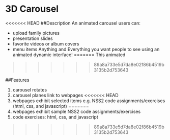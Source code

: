 3D Carousel
===========

<<<<<<< HEAD
##Description
An animated carousel users can:
- upload family pictures
- presentation slides
- favorite videos or album covers
- menu items
Anything and Everything you want people to see using an animated dynamic interface!
=======
This animated 

>>>>>>> 89a8a733e5d7da8e02f86b4519b3135b2d753643

##Features
1. carousel rotates
2. carousel planes link to webpages
<<<<<<< HEAD
3. webpages exhibit selected items e.g. NSS2 code assignments/exercises (html, css, and javascript)
=======
3. webpages exhibit sample NSS2 code assignments/exercises 
4. code exercises: html, css, and javascript 
>>>>>>> 89a8a733e5d7da8e02f86b4519b3135b2d753643
